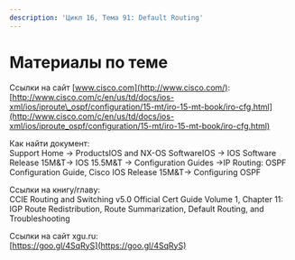 ```yaml
---
description: 'Цикл 16, Тема 91: Default Routing'
---
```


# Материалы по теме

Ссылки на сайт [www.cisco.com](http://www.cisco.com/):  
[http://www.cisco.com/c/en/us/td/docs/ios-xml/ios/iproute\_ospf/configuration/15-mt/iro-15-mt-book/iro-cfg.html](http://www.cisco.com/c/en/us/td/docs/ios-xml/ios/iproute_ospf/configuration/15-mt/iro-15-mt-book/iro-cfg.html)

Как найти документ:  
Support Home → ProductsIOS and NX-OS SoftwareIOS → IOS Software Release 15M&T→ IOS 15.5M&T → Configuration Guides →IP Routing: OSPF Configuration Guide, Cisco IOS Release 15M&T→ Configuring OSPF

Ссылки на книгу/главу:  
CCIE Routing and Switching v5.0 Official Cert Guide Volume 1, Chapter 11: IGP Route Redistribution, Route Summarization, Default Routing, and Troubleshooting

Ссылки на сайт xgu.ru:  
[https://goo.gl/4SqRyS](https://goo.gl/4SqRyS)

